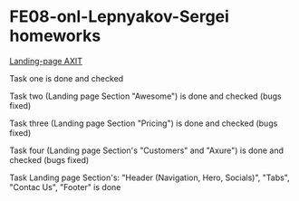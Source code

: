 # FE08-onl-Lepnyakov-Sergei homeworks

[Landing-page AXIT](https://Serj-L.github.io/FE08-wk-1-Lepnyakov-Sergei/index.html)

Task one is done and checked

Task two (Landing page Section "Awesome") is done and checked (bugs fixed)

Task three (Landing page Section "Pricing") is done and checked (bugs fixed)

Task four (Landing page Section's "Customers" and "Axure") is done and checked (bugs fixed)

Task Landing page Section's: "Header (Navigation, Hero, Socials)", "Tabs", "Contac Us", "Footer" is done
